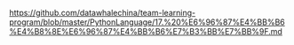 https://github.com/datawhalechina/team-learning-program/blob/master/PythonLanguage/17.%20%E6%96%87%E4%BB%B6%E4%B8%8E%E6%96%87%E4%BB%B6%E7%B3%BB%E7%BB%9F.md
